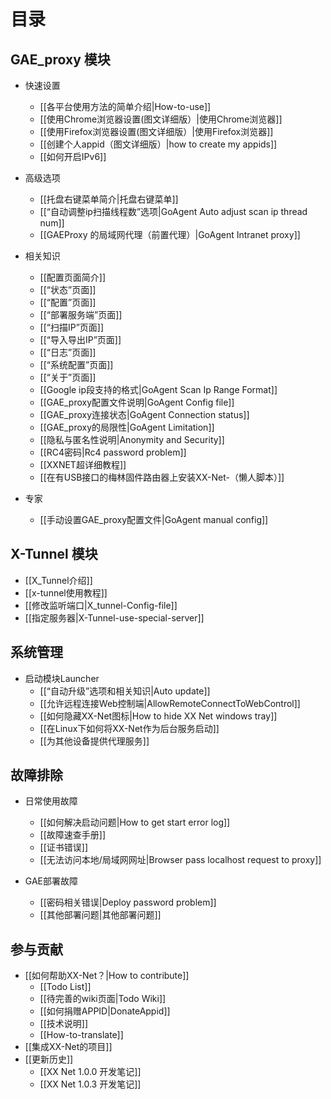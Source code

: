 # 目录
## GAE_proxy 模块
- 快速设置
    - [[各平台使用方法的简单介绍|How-to-use]]<br>
    - [[使用Chrome浏览器设置(图文详细版）|使用Chrome浏览器]]<br>
    - [[使用Firefox浏览器设置(图文详细版）|使用Firefox浏览器]]<br>
    - [[创建个人appid（图文详细版）|how to create my appids]]<br>
    - [[如何开启IPv6]]<br>

- 高级选项
    - [[托盘右键菜单简介|托盘右键菜单]]<br>
    - [[“自动调整ip扫描线程数”选项|GoAgent Auto adjust scan ip thread num]]<br>
    - [[GAEProxy 的局域网代理（前置代理）|GoAgent Intranet proxy]]<br>


- 相关知识
    - [[配置页面简介]]<br>
    - [[“状态”页面]]<br>
    - [[“配置”页面]]<br>
    - [[“部署服务端”页面]]<br>
    - [[“扫描IP”页面]]<br>
    - [[“导入导出IP”页面]]<br>
    - [[“日志”页面]]<br>
    - [[“系统配置”页面]]<br>
    - [[“关于”页面]]<br>
    - [[Google ip段支持的格式|GoAgent Scan Ip Range Format]]<br>
    - [[GAE_proxy配置文件说明|GoAgent Config file]]<br>
    - [[GAE_proxy连接状态|GoAgent Connection status]]<br>
    - [[GAE_proxy的局限性|GoAgent Limitation]]<br>
    - [[隐私与匿名性说明|Anonymity and Security]]<br>
    - [[RC4密码|Rc4 password problem]]<br>
    - [[XXNET超详细教程]]<br>
    - [[在有USB接口的梅林固件路由器上安装XX-Net-（懒人脚本）]]<br>
- 专家
    - [[手动设置GAE_proxy配置文件|GoAgent manual config]]<br>



## X-Tunnel 模块
   - [[X_Tunnel介绍]]
   - [[x-tunnel使用教程]]   
   - [[修改监听端口|X_tunnel-Config-file]]
   - [[指定服务器|X-Tunnel-use-special-server]]


## 系统管理
   - 启动模块Launcher
       - [[“自动升级”选项和相关知识|Auto update]]<br>
       - [[允许远程连接Web控制端|AllowRemoteConnectToWebControl]]<br>
       - [[如何隐藏XX-Net图标|How to hide XX Net windows tray]]<br>
       - [[在Linux下如何将XX-Net作为后台服务启动]]<br>
       - [[为其他设备提供代理服务]]<br>

 
## 故障排除
- 日常使用故障
    - [[如何解决启动问题|How to get start error log]]<br>
    - [[故障速查手册]]<br>
    - [[证书错误]]<br>
    - [[无法访问本地/局域网网址|Browser pass localhost request to proxy]]<br>

- GAE部署故障
    - [[密码相关错误|Deploy password problem]]<br>
    - [[其他部署问题|其他部署问题]]<br>

## 参与贡献
- [[如何帮助XX-Net？|How to contribute]]<br>
    - [[Todo List]]<br>
    - [[待完善的wiki页面|Todo Wiki]]<br>
    - [[如何捐赠APPID|DonateAppid]]<br>
    - [[技术说明]]<br>
    - [[How-to-translate]]<br>
- [[集成XX-Net的项目]]<br>
- [[更新历史]]<br>
    - [[XX Net 1.0.0 开发笔记]]<br>
    - [[XX Net 1.0.3 开发笔记]]<br>